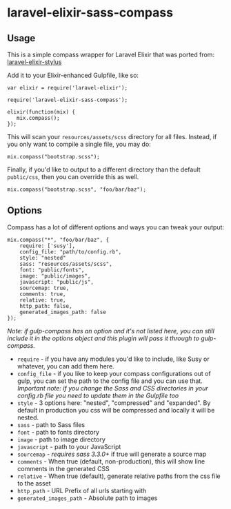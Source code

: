 laravel-elixir-sass-compass
======================

## Usage
This is a simple compass wrapper for Laravel Elixir that was ported from: [laravel-elixir-stylus](https://github.com/JeffreyWay/laravel-elixir-stylus)

Add it to your Elixir-enhanced Gulpfile, like so:

```
var elixir = require('laravel-elixir');

require('laravel-elixir-sass-compass');

elixir(function(mix) {
   mix.compass();
});
```

This will scan your `resources/assets/scss` directory for all files. Instead, if you only want to compile a single file, you may do:

```
mix.compass("bootstrap.scss");
```

Finally, if you'd like to output to a different directory than the default `public/css`, then you can override this as well.

```
mix.compass("bootstrap.scss", "foo/bar/baz");
```

## Options

Compass has a lot of different options and ways you can tweak your output:

```
mix.compass("*", "foo/bar/baz", {
    require: ['susy'],
    config_file: "path/to/config.rb",
    style: "nested"
    sass: "resources/assets/scss",
    font: "public/fonts",
    image: "public/images",
    javascript: "public/js",
    sourcemap: true,
    comments: true,
    relative: true,
    http_path: false,
    generated_images_path: false
});
```
*Note: if gulp-compass has an option and it's not listed here, you can still include it in the options object and this plugin will pass it through to gulp-compass.*

* `require` - if you have any modules you'd like to include, like Susy or whatever, you can add them here.
* `config_file` - if you like to keep your compass configurations out of gulp, you can set the path to the config file and you can use that.  *Important note: if you change the Sass and CSS directories in your config.rb file you need to update them in the Gulpfile too*
* `style` - 3 options here: "nested", "compressed" and "expanded".  By default in production you css will be compressed and locally it will be nested.
* `sass` - path to Sass files
* `font` - path to fonts directory
* `image` - path to image directory
* `javascript` - path to your JavaScript
* `sourcemap` - *requires sass 3.3.0+* if true will generate a source map 
* `comments` - When true (default, non-production), this will show line comments in the generated CSS 
* `relative` - When true (default), generate relative paths from the css file to the asset
* `http_path` - URL Prefix of all urls starting with 
* `generated_images_path` - Absolute path to images
